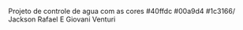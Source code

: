 Projeto de controle de agua com as cores #40ffdc #00a9d4 #1c3166/ Jackson Rafael E Giovani Venturi  
